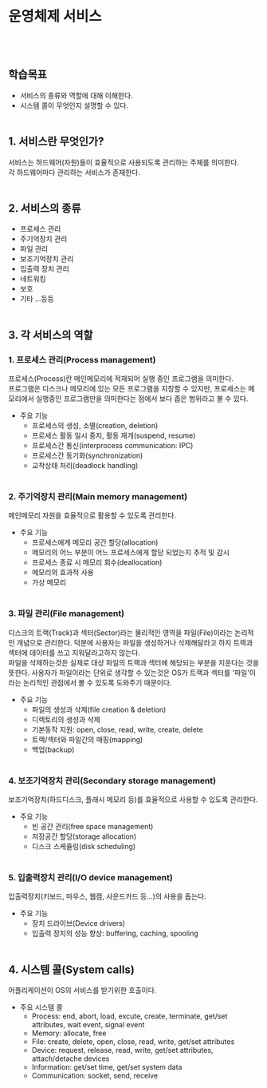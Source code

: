# 운영체제 서비스
<br></br>

## 학습목표
* 서비스의 종류와 역할에 대해 이해한다.
* 시스템 콜이 무엇인지 설명할 수 있다.
<br></br>

## 1. 서비스란 무엇인가?
서비스는 하드웨어(자원)들이 효율적으로 사용되도록 관리하는 주체를 의미한다.  
각 하드웨어마다 관리하는 서비스가 존재한다.
<br></br>

## 2. 서비스의 종류
* 프로세스 관리
* 주기억장치 관리
* 파일 관리
* 보조기억장치 관리
* 입출력 장치 관리
* 네트워킹
* 보호
* 기타 ...등등
<br></br>

## 3. 각 서비스의 역할
### 1. 프로세스 관리(Process management)
프로세스(Process)란 메인메모리에 적재되어 실행 중인 프로그램을 의미한다.  
프로그램은 디스크나 메모리에 있는 모든 프로그램을 지칭할 수 있지만, 프로세스는 메모리에서 실행중인 프로그램만을 의미한다는 점에서 보다 좁은 범위라고 볼 수 있다.  

* 주요 기능
    - 프로세스의 생성, 소멸(creation, deletion)
    - 프로세스 활동 일시 중지, 활동 재개(suspend, resume)
    - 프로세스간 통신(interprocess communication: IPC)
    - 프로세스간 동기화(synchronization)
    - 교착상태 처리(deadlock handling)
<br></br>

### 2. 주기억장치 관리(Main memory management)
메인메모리 자원을 효율적으로 활용할 수 있도록 관리한다.

* 주요 기능
    - 프로세스에게 메모리 공간 할당(allocation)
    - 메모리의 어느 부분이 어느 프로세스에게 할당 되었는지 추적 및 감시
    - 프로세스 종료 시 메모리 회수(deallocation)
    - 메모리의 효과적 사용
    - 가상 메모리
<br></br>

### 3. 파일 관리(File management)
디스크의 트랙(Track)과 섹터(Sector)라는 물리적인 영역을 파일(File)이라는 논리적인 개념으로 관리한다.
덕분에 사용자는 파일을 생성하거나 삭제해달라고 하지 트랙과 섹터에 데이터를 쓰고 지워달라고하지 않는다.  
파일을 삭제하는것은 실제로 대상 파일의 트랙과 섹터에 해당되는 부분을 지운다는 것을 뜻한다.
사용자가 파일이라는 단위로 생각할 수 있는것은 OS가 트랙과 섹터를 '파일'이라는 논리적인 관점에서 볼 수 있도록 도와주기 때문이다.

* 주요 기능
    - 파일의 생성과 삭제(file creation & deletion)
    - 디렉토리의 생성과 삭제
    - 기본동작 지원: open, close, read, write, create, delete
    - 트랙/섹터와 파일간의 매핑(mapping)
    - 백업(backup)
<br></br>

### 4. 보조기억장치 관리(Secondary storage management)
보조기억장치(하드디스크, 플래시 메모리 등)를 효율적으로 사용할 수 있도록 관리한다.

* 주요 기능
    - 빈 공간 관리(free space management)
    - 저장공간 할당(storage allocation)
    - 디스크 스케쥴링(disk scheduling)
<br></br>

### 5. 입출력장치 관리(I/O device management)
입출력장치(키보드, 마우스, 웹캠, 사운드카드 등...)의 사용을 돕는다.
* 주요 기능
    - 장치 드라이브(Device drivers)
    - 입출력 장치의 성능 향상: buffering, caching, spooling
<br></br>

## 4. 시스템 콜(System calls)
어플리케이션이 OS의 서비스를 받기위한 호출이다.
* 주요 시스템 콜
    - Process: end, abort, load, excute, create, terminate, get/set attributes, wait event, signal event
    - Memory: allocate, free
    - File: create, delete, open, close, read, write, get/set attributes
    - Device: request, release, read, write, get/set attributes, attach/detache devices
    - Information: get/set time, get/set system data
    - Communication: socket, send, receive